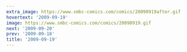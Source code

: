 ```yaml
---
extra_image: https://www.smbc-comics.com/comics/20090919after.gif
hovertext: '2009-09-19'
image: https://www.smbc-comics.com/comics/20090919.gif
next: '2009-09-20'
prev: '2009-09-18'
title: '2009-09-19'
---
```

